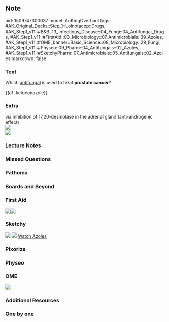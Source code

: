## Note
nid: 1509747300037
model: AnKingOverhaul
tags: #AK_Original_Decks::Step_1::Lolnotacop::Drugs, #AK_Step1_v11::#B&B::13_Infectious_Disease::04_Fungi::04_Antifungal_Drugs, #AK_Step1_v11::#FirstAid::03_Microbiology::07_Antimicrobials::39_Azoles, #AK_Step1_v11::#OME_banner::Basic_Science::08_Microbiology::29_Fungi, #AK_Step1_v11::#Physeo::09_Pharm::04_Antifungals::02_Azoles, #AK_Step1_v11::#SketchyPharm::07_Antimicrobials::05_Antifungals::02_Azoles
markdown: false

### Text
Which <u>antifungal</u> is used to treat <b>prostate cancer</b>?
<div>
  {{c1::ketoconazole}}
</div>

### Extra
<div>
  via inhibition of 17,20-desmolase in the adrenal gland
  (anti-androgenic effect)
</div><img src="paste-25142738550949.jpg">
<div><img src="paste-23566485553500.jpg"></div>

### Lecture Notes


### Missed Questions


### Pathoma


### Boards and Beyond


### First Aid
<img src="paste-468138550362115.jpg"><img src=
"paste-476183024107523.jpg">

### Sketchy
<img src="paste-271081155854337.jpg"> <img src=
"Screen%20Shot%202020-01-28%20at%206.24.53%20PM.png"> <a href=
"https://dashboard.sketchy.com/study/medical/courses/medical-pharmacology/units/medical-pharmacology-antimicrobials/videos/medical-pharmacology-antimicrobials-antifungals-azoles?utm_source=anki&utm_medium=partnership&utm_campaign=february_update&utm_content=medical">
Watch Azoles</a>

### Pixorize


### Physeo


### OME
<div class="ome-widget">
  <a href=
  "https://onlinemeded.org/spa/microbiology/fungi/acquire?ref=anki">
  <img src="_OME_AnkiFlashcards_Lesson_3.png"></a>
</div>

### Additional Resources


### One by one

